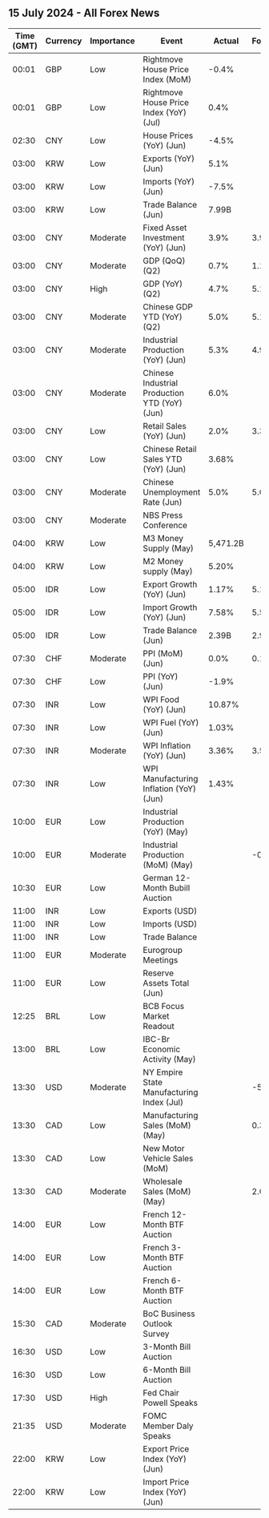 ## 15 July 2024 - All Forex News

| Time (GMT) | Currency | Importance | Event | Actual | Forecast | Previous |
|------|----------|------------|-------|--------|----------|----------|
| 00:01 | GBP | Low | Rightmove House Price Index (MoM) | -0.4% |  | 0.0% |
| 00:01 | GBP | Low | Rightmove House Price Index (YoY) (Jul) | 0.4% |  | 0.6% |
| 02:30 | CNY | Low | House Prices (YoY) (Jun) | -4.5% |  | -3.9% |
| 03:00 | KRW | Low | Exports (YoY) (Jun) | 5.1% |  | 5.1% |
| 03:00 | KRW | Low | Imports (YoY) (Jun) | -7.5% |  | -7.5% |
| 03:00 | KRW | Low | Trade Balance (Jun) | 7.99B |  | 8.00B |
| 03:00 | CNY | Moderate | Fixed Asset Investment (YoY) (Jun) | 3.9% | 3.9% | 4.0% |
| 03:00 | CNY | Moderate | GDP (QoQ) (Q2) | 0.7% | 1.1% | 1.5% |
| 03:00 | CNY | High | GDP (YoY) (Q2) | 4.7% | 5.1% | 5.3% |
| 03:00 | CNY | Moderate | Chinese GDP YTD (YoY) (Q2) | 5.0% | 5.1% | 5.3% |
| 03:00 | CNY | Moderate | Industrial Production (YoY) (Jun) | 5.3% | 4.9% | 5.6% |
| 03:00 | CNY | Moderate | Chinese Industrial Production YTD (YoY) (Jun) | 6.0% |  | 6.2% |
| 03:00 | CNY | Low | Retail Sales (YoY) (Jun) | 2.0% | 3.3% | 3.7% |
| 03:00 | CNY | Low | Chinese Retail Sales YTD (YoY) (Jun) | 3.68% |  | 4.05% |
| 03:00 | CNY | Moderate | Chinese Unemployment Rate (Jun) | 5.0% | 5.0% | 5.0% |
| 03:00 | CNY | Moderate | NBS Press Conference |  |  |  |
| 04:00 | KRW | Low | M3 Money Supply (May) | 5,471.2B |  | 5,439.1B |
| 04:00 | KRW | Low | M2 Money supply (May) | 5.20% |  | 4.60% |
| 05:00 | IDR | Low | Export Growth (YoY) (Jun) | 1.17% | 5.13% | 2.86% |
| 05:00 | IDR | Low | Import Growth (YoY) (Jun) | 7.58% | 5.50% | -8.83% |
| 05:00 | IDR | Low | Trade Balance (Jun) | 2.39B | 2.98B | 2.93B |
| 07:30 | CHF | Moderate | PPI (MoM) (Jun) | 0.0% | 0.1% | -0.3% |
| 07:30 | CHF | Low | PPI (YoY) (Jun) | -1.9% |  | -1.8% |
| 07:30 | INR | Low | WPI Food (YoY) (Jun) | 10.87% |  | 9.82% |
| 07:30 | INR | Low | WPI Fuel (YoY) (Jun) | 1.03% |  | 1.35% |
| 07:30 | INR | Moderate | WPI Inflation (YoY) (Jun) | 3.36% | 3.50% | 2.61% |
| 07:30 | INR | Low | WPI Manufacturing Inflation (YoY) (Jun) | 1.43% |  | 0.78% |
| 10:00 | EUR | Low | Industrial Production (YoY) (May) |  |  | -3.0% |
| 10:00 | EUR | Moderate | Industrial Production (MoM) (May) |  | -0.9% | -0.1% |
| 10:30 | EUR | Low | German 12-Month Bubill Auction |  |  | 3.192% |
| 11:00 | INR | Low | Exports (USD) |  |  | 38.13B |
| 11:00 | INR | Low | Imports (USD) |  |  | 61.91B |
| 11:00 | INR | Low | Trade Balance |  |  | -23.78B |
| 11:00 | EUR | Moderate | Eurogroup Meetings |  |  |  |
| 11:00 | EUR | Low | Reserve Assets Total (Jun) |  |  | 1,253.08B |
| 12:25 | BRL | Low | BCB Focus Market Readout |  |  |  |
| 13:00 | BRL | Low | IBC-Br Economic Activity (May) |  |  | 0.01% |
| 13:30 | USD | Moderate | NY Empire State Manufacturing Index (Jul) |  | -5.50 | -6.00 |
| 13:30 | CAD | Low | Manufacturing Sales (MoM) (May) |  | 0.3% | 1.1% |
| 13:30 | CAD | Low | New Motor Vehicle Sales (MoM) |  |  | 175.1K |
| 13:30 | CAD | Moderate | Wholesale Sales (MoM) (May) |  | 2.0% | 2.4% |
| 14:00 | EUR | Low | French 12-Month BTF Auction |  |  | 3.439% |
| 14:00 | EUR | Low | French 3-Month BTF Auction |  |  | 3.674% |
| 14:00 | EUR | Low | French 6-Month BTF Auction |  |  | 3.572% |
| 15:30 | CAD | Moderate | BoC Business Outlook Survey |  |  |  |
| 16:30 | USD | Low | 3-Month Bill Auction |  |  | 5.230% |
| 16:30 | USD | Low | 6-Month Bill Auction |  |  | 5.080% |
| 17:30 | USD | High | Fed Chair Powell Speaks |  |  |  |
| 21:35 | USD | Moderate | FOMC Member Daly Speaks |  |  |  |
| 22:00 | KRW | Low | Export Price Index (YoY) (Jun) |  |  | 7.5% |
| 22:00 | KRW | Low | Import Price Index (YoY) (Jun) |  |  | 4.6% |
